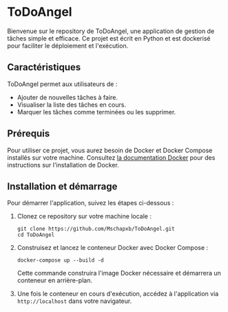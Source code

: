 
# ToDoAngel

Bienvenue sur le repository de ToDoAngel, une application de gestion de tâches simple et efficace. Ce projet est écrit en Python et est dockerisé pour faciliter le déploiement et l'exécution.

## Caractéristiques

ToDoAngel permet aux utilisateurs de :

- Ajouter de nouvelles tâches à faire.
- Visualiser la liste des tâches en cours.
- Marquer les tâches comme terminées ou les supprimer.

## Prérequis

Pour utiliser ce projet, vous aurez besoin de Docker et Docker Compose installés sur votre machine. Consultez [la documentation Docker](https://docs.docker.com/get-docker/) pour des instructions sur l'installation de Docker.

## Installation et démarrage

Pour démarrer l'application, suivez les étapes ci-dessous :

1. Clonez ce repository sur votre machine locale :
   ```
   git clone https://github.com/Mschapxb/ToDoAngel.git
   cd ToDoAngel
   ```

2. Construisez et lancez le conteneur Docker avec Docker Compose :
   ```
   docker-compose up --build -d
   ```

   Cette commande construira l'image Docker nécessaire et démarrera un conteneur en arrière-plan.

3. Une fois le conteneur en cours d'exécution, accédez à l'application via `http://localhost` dans votre navigateur.

